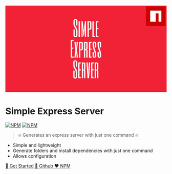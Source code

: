 ![Logo](images/logo_rectangle.jpg)

# Simple Express Server

[![NPM](https://img.shields.io/npm/v/simple-express-generator.svg?style=for-the-badge)](https://www.npmjs.com/package/simple-express-generator)
[![NPM](https://img.shields.io/npm/dt/simple-express-generator?style=for-the-badge)]()

> 🔥 Generates an express server with just one command 🔥

- Simple and lightweight
- Generate folders and install dependencies with just one command
- Allows configuration

[ 📘 Get Started ](get-started.md)
[ 🖤 Github ](https://github.com/mafgit/simple-express-generator)
[ ❤️ NPM ](https://www.npmjs.com/package/simple-express-generator)
